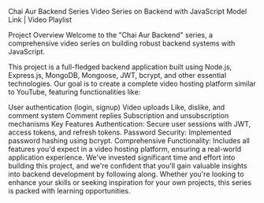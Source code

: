 Chai Aur Backend Series
Video Series on Backend with JavaScript
Model Link | Video Playlist

Project Overview
Welcome to the "Chai Aur Backend" series, a comprehensive video series on building robust backend systems with JavaScript.

This project is a full-fledged backend application built using Node.js, Express.js, MongoDB, Mongoose, JWT, bcrypt, and other essential technologies. Our goal is to create a complete video hosting platform similar to YouTube, featuring functionalities like:

User authentication (login, signup)
Video uploads
Like, dislike, and comment system
Comment replies
Subscription and unsubscription mechanisms
Key Features
Authentication: Secure user sessions with JWT, access tokens, and refresh tokens.
Password Security: Implemented password hashing using bcrypt.
Comprehensive Functionality: Includes all features you'd expect in a video hosting platform, ensuring a real-world application experience.
We've invested significant time and effort into building this project, and we're confident that you'll gain valuable insights into backend development by following along. Whether you're looking to enhance your skills or seeking inspiration for your own projects, this series is packed with learning opportunities.

